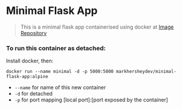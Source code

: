 # Minimal Flask App

> This is a minimal flask app containerised using docker at [Image Repository](https://hub.docker.com/repository/docker/markhersheydev/minimal-flask-app)

### To run this container as detached:

Install docker, then:

```
docker run --name minimal -d -p 5000:5000 markhersheydev/minimal-flask-app:alpine
```
- `--name` for name of this new container
- `-d` for detached
- `-p` for port mapping [local port]:[port exposed by the container]
